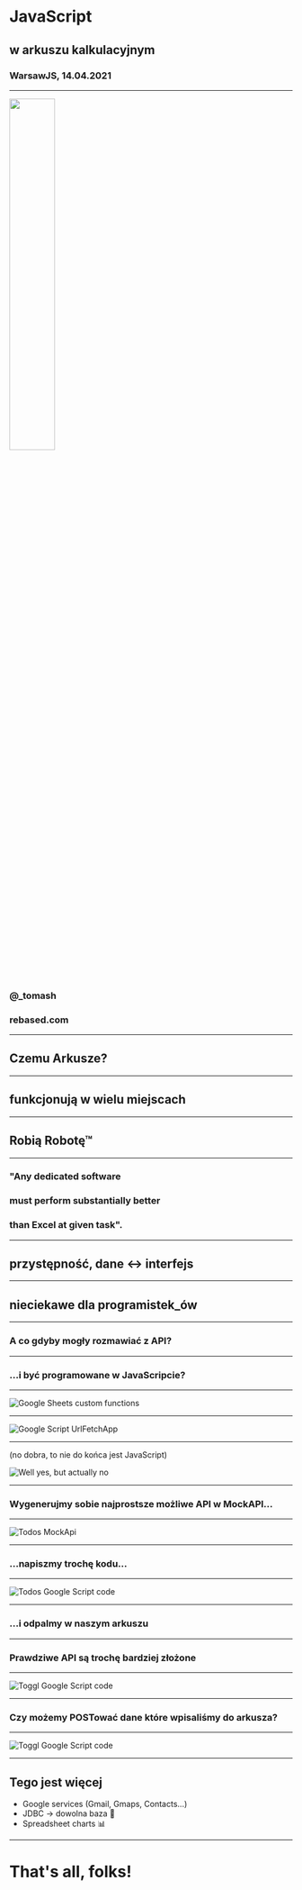 # JavaScript
## w arkuszu kalkulacyjnym

### WarsawJS, 14.04.2021


---

<img src="images/rebased_logo.png" style="border:none; box-shadow:none; width:40%">

### @\_tomash
### rebased.com
---


## Czemu Arkusze?

---

## funkcjonują w wielu miejscach

---

## Robią Robotę™

<!-- they Get Shit Done™ -->

---

### "Any dedicated software
### must perform substantially better
### than Excel at given task".

---

## przystępność, dane <-> interfejs

---

## nieciekawe dla programistek_ów

---

### A co gdyby mogły rozmawiać z API?

---

### ...i być programowane w JavaScripcie?

---


![Google Sheets custom functions](images/googlesheets1.png)
<!-- .element width="100%" -->

--- 

![Google Script UrlFetchApp](images/googlescript-urlfetchapp.png)
<!-- .element width="100%" -->

---

(no dobra, to nie do końca jest JavaScript)

![Well yes, but actually no](images/well_yes_but_actually_no.jpg)
<!-- .element width="100%" -->

---

### Wygenerujmy sobie najprostsze możliwe API w MockAPI...

--- 


![Todos MockApi](images/script1-todos-mockapi.png)
<!-- .element width="80%" -->

---

### ...napiszmy trochę kodu...

---

![Todos Google Script code](images/script1-todos-code.png)
<!-- .element width="100%" -->

---

### ...i odpalmy w naszym arkuszu

---

### Prawdziwe API są trochę bardziej złożone

---

![Toggl Google Script code](images/script2-toggl-code.png)
<!-- .element width="60%" -->

---

### Czy możemy POSTować dane które wpisaliśmy do arkusza?

---

![Toggl Google Script code](images/script3-tshirts-code.png)
<!-- .element width="80%" -->

---

## Tego jest więcej

* Google services (Gmail, Gmaps, Contacts...)
* JDBC -> dowolna baza 🤪
* Spreadsheet charts 📊

---

# That's all, folks!


